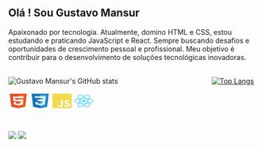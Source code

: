 ## Olá ! Sou Gustavo Mansur

Apaixonado por tecnologia. Atualmente, domino HTML e CSS, estou estudando e praticando JavaScript e React. Sempre buscando desafios e oportunidades de crescimento pessoal e profissional. Meu objetivo é contribuir para o desenvolvimento de soluções tecnológicas inovadoras.
<br>
<br>
<div style="display: flex;">
  <img src="https://github-readme-stats.vercel.app/api?username=gustavomansurr&show_icons=true&theme=radical" alt="Gustavo Mansur's GitHub stats" width="400" style="margin-right: 10px;">
  <a href="https://github.com/gustavomansurr/">
    <img src="https://github-readme-stats.vercel.app/api/top-langs/?username=gustavomansurr&layout=compact&theme=radical" alt="Top Langs" width="360">
  </a>
</div>

<div style="display: inline_block"><br>
  <img align="center" alt="Gu-HTML" height="30" width="40" src="https://raw.githubusercontent.com/devicons/devicon/master/icons/html5/html5-original.svg">
  <img align="center" alt="Gu-CSS" height="30" width="40" src="https://raw.githubusercontent.com/devicons/devicon/master/icons/css3/css3-original.svg">
  <img align="center" alt="Gu-Js" height="30" width="40" src="https://raw.githubusercontent.com/devicons/devicon/master/icons/javascript/javascript-plain.svg">
  <img align="center" alt="Gu-React" height="30" width="40" src="https://raw.githubusercontent.com/devicons/devicon/master/icons/react/react-original.svg">
</div>
 
  ##
 <br>
 
<div> 
  <a href="https://www.linkedin.com/in/gustavo-mansur-959835236/" target="_blank"><img src="https://img.shields.io/badge/-LinkedIn-%230077B5?style=for-the-badge&logo=linkedin&logoColor=white" target="_blank"></a> 
   <a href = "mailto:gustavomansur.guerra@gmail.com"><img src="https://img.shields.io/badge/-Gmail-%23333?style=for-the-badge&logo=gmail&logoColor=white" target="_blank"></a>
</div>
